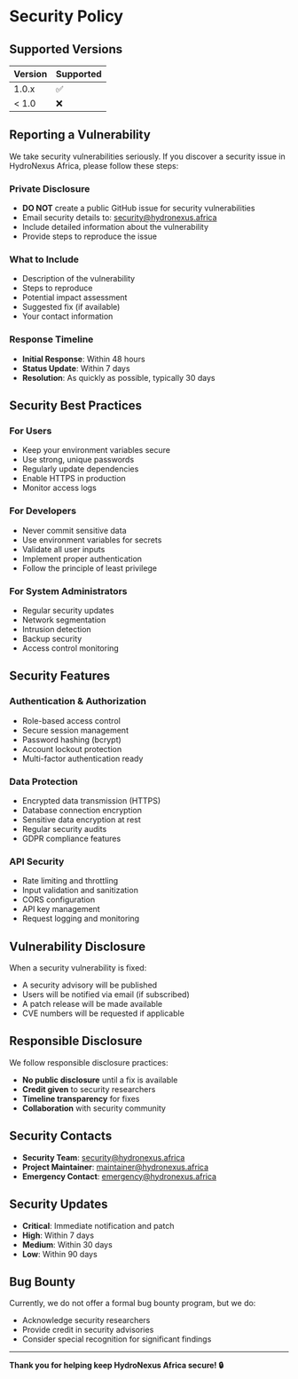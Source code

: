 # Security Policy

## Supported Versions

| Version | Supported          |
| ------- | ------------------ |
| 1.0.x   | :white_check_mark: |
| < 1.0   | :x:                |

## Reporting a Vulnerability

We take security vulnerabilities seriously. If you discover a security issue in HydroNexus Africa, please follow these steps:

### **Private Disclosure**
- **DO NOT** create a public GitHub issue for security vulnerabilities
- Email security details to: [security@hydronexus.africa](mailto:security@hydronexus.africa)
- Include detailed information about the vulnerability
- Provide steps to reproduce the issue

### **What to Include**
- Description of the vulnerability
- Steps to reproduce
- Potential impact assessment
- Suggested fix (if available)
- Your contact information

### **Response Timeline**
- **Initial Response**: Within 48 hours
- **Status Update**: Within 7 days
- **Resolution**: As quickly as possible, typically 30 days

## Security Best Practices

### **For Users**
- Keep your environment variables secure
- Use strong, unique passwords
- Regularly update dependencies
- Enable HTTPS in production
- Monitor access logs

### **For Developers**
- Never commit sensitive data
- Use environment variables for secrets
- Validate all user inputs
- Implement proper authentication
- Follow the principle of least privilege

### **For System Administrators**
- Regular security updates
- Network segmentation
- Intrusion detection
- Backup security
- Access control monitoring

## Security Features

### **Authentication & Authorization**
- Role-based access control
- Secure session management
- Password hashing (bcrypt)
- Account lockout protection
- Multi-factor authentication ready

### **Data Protection**
- Encrypted data transmission (HTTPS)
- Database connection encryption
- Sensitive data encryption at rest
- Regular security audits
- GDPR compliance features

### **API Security**
- Rate limiting and throttling
- Input validation and sanitization
- CORS configuration
- API key management
- Request logging and monitoring

## Vulnerability Disclosure

When a security vulnerability is fixed:
- A security advisory will be published
- Users will be notified via email (if subscribed)
- A patch release will be made available
- CVE numbers will be requested if applicable

## Responsible Disclosure

We follow responsible disclosure practices:
- **No public disclosure** until a fix is available
- **Credit given** to security researchers
- **Timeline transparency** for fixes
- **Collaboration** with security community

## Security Contacts

- **Security Team**: [security@hydronexus.africa](mailto:security@hydronexus.africa)
- **Project Maintainer**: [maintainer@hydronexus.africa](mailto:maintainer@hydronexus.africa)
- **Emergency Contact**: [emergency@hydronexus.africa](mailto:emergency@hydronexus.africa)

## Security Updates

- **Critical**: Immediate notification and patch
- **High**: Within 7 days
- **Medium**: Within 30 days
- **Low**: Within 90 days

## Bug Bounty

Currently, we do not offer a formal bug bounty program, but we do:
- Acknowledge security researchers
- Provide credit in security advisories
- Consider special recognition for significant findings

---

**Thank you for helping keep HydroNexus Africa secure! 🔒** 